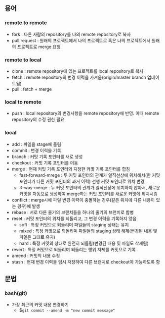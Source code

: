 ## 용어
### remote to remote
- fork : 다른 사람의 repository를 나의 remote repository로 복사
- pull request : 원래의 프로젝트에서 나의 프로젝트로 혹은 나의 프로젝트에서 원래의 프로젝트로 merge 요청

### remote to local
- clone : remote repository에 있는 프로젝트를 local repository로 복사
- fetch : remote repository의 변경 이력을 가져옴(origin/master branch 업데이트됨)
- pull : fetch + merge

### local to remote
- push : local repository의 변경사항을 remote repository에 반영. 이때 remote repository의 수정 권한 필요

### local
- add : 파일을 stage에 올림
- commit : 변경 이력을 기록
- branch : 커밋 기록 포인터를 새로 생성
- checkout : 커밋 기록 포인터를 이동
- merge : 현재 커밋 기록 포인터와 지정한 커밋 기록 포인터를 합침
  - fast-forward-mrege : 두 커밋 포인터의 관계가 일직선상에 위치해서(한 커밋 포인터가 다른 커밋 포인터의 과거 이력) 선행 커밋 포인터로 위치 변경
  - 3-way-merge : 두 커밋 포인터의 관계가 일직선상에 위치하지 않아서, 새로운 커밋을 자동으로 생성하여 merge하는 커밋 포인터를 새로운 커밋에 위치시킴
- conflict : merge시에 파일 변경 이력이 충돌하는 경우(같은 위치에 다른 내용이 있는 경우)에 발생
- rebase : 서로 다른 줄기의 브랜치들을 하나의 줄기의 브랜치로 합병
- reset : 커밋 포인터의 위치를 되돌리고, 그 변경 이력을 기록하지 않음
  - soft : 특정 커밋으로 되돌리며 파일들의 staging 상태는 유지
  - mixed : 특정 커밋으로 되돌리며 파일들의 staging 상태 해제(변경된 내용 및 파일은 그대로 유지)
  - hard : 특정 커밋의 상태로 완전히 되돌림(변경된 내용 및 파일도 삭제됨)
- revert : 특정 커밋으로 되돌리며 되돌리는 행위 자체를 커밋으로 기록
- amend : 커밋의 내용 수정
- stash : 현재 변경 이력을 임시 저장하여 다른 브랜치로 checkout이 가능하도록 함

## 문법
### bash(git)
- 가장 최근의 커밋 내용 변경하기
  - $`git commit --amend -m "new commit message"`
